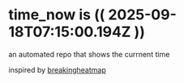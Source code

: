 # time_now is (( 2025-09-18T07:15:00.194Z ))

an automated repo that shows the currnent time

inspired by [breakingheatmap](https://github.com/breakingheatmap/breakingheatmap)